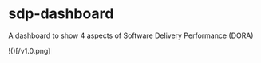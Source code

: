 # sdp-dashboard
A dashboard to show 4 aspects of Software Delivery Performance (DORA)

!()[/v1.0.png]